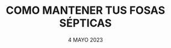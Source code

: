 ---
title: 'COMO MANTENER TUS FOSAS SÉPTICAS'	
subTitle: 'Mantenimiento profesional para tus fosas sépticas con Desatascos Pociten.'
metaDescription: 'Mantén en buen estado tus fosas sépticas con Desatascos Pociten. Ofrecemos servicios profesionales de vaciado y mantenimiento en Madrid.'
metaContent: 'Mantén en buen estado tus fosas sépticas con Desatascos Pociten. Ofrecemos servicios profesionales de vaciado y mantenimiento en Madrid.'
desc: 'Todo lo que necesitas saber para llevar a cabo un mantenimiento adecuado de tus Fosas Sépticas'
mediumImage: '370.webp'
largeImage: '845.webp'
date: '4 MAYO 2023'
blogMeta: '4 MAYO 2023 - Desatascos Pociten'
excerpt: 'Evita problemas mayores con un mantenimiento adecuado de tus fosas sépticas.'
detailBreadcrumbSubTitle: 'Blog - Desatascos Pociten'
detailBreadcrumbDesc: 'Fosas Sépticas: Como realizar un perfecto mantenimiento'
detailSubTitle: 'EVITA PROBLEMAS CON TUS FOSAS SÉPTICAS'
quote: "El mantenimiento adecuado de las fosas sépticas es esencial. En Desatascos Pociten, te ofrecemos servicios profesionales para garantizar su correcto funcionamiento."
htmlCode: "
<h3 style='font-size:32px'>1.Mantenimiento de fosas sépticas: todo lo que necesitas saber</h3>
<p>Las fosas sépticas son una solución indispensable para el tratamiento de las aguas residuales en ubicaciones rurales o aisladas. Sin embargo, para que funcionen correctamente, es necesario realizar un mantenimiento periódico que garantice su buen estado y prolongue su vida útil. En Desatascos Pociten somos expertos en el vaciado y mantenimiento de fosas sépticas en Madrid.</p>
<br>

<h3 style='font-size:32px'>2.¿Qué es una fosa séptica y cómo funciona?</h3>
<p>Una fosa séptica es un sistema de tratamiento de aguas residuales que se utiliza en viviendas aisladas o ubicaciones rurales. En Desatascos Pociten, ofrecemos servicios profesionales de <en href='https://www.desatascos-madrid.com/services/limpieza-fosas-septicas'>vaciado y mantenimiento de fosas sépticas</a>, para que funcionen adecuadamente y duren mucho tiempo.</p>
<br>
<h3 style='font-size:32px'>3.¿Por qué es importante el mantenimiento de una fosa séptica? </h3>
<p>Para que una fosa séptica funcione correctamente, es necesario realizar un mantenimiento periódico que garantice su buen estado y prolongue su vida útil. En Desatascos Pociten, recomendamos contactar con nosotros para mantener tus fosas sépticas en perfecto estado y evitar averías.</p>
<br>
<h3 style='font-size:32px'>4.Consejos para el mantenimiento de una fosa séptica</h3>
<p>Existen varios consejos que pueden ayudarte a mantener tu fosa séptica en buen estado y evitar problemas. En Desatascos Pociten, te ofrecemos los mejores consejos para el mantenimiento de las fosas sépticas y te ayudamos a prolongar su vida útil.</p>
<br>

<h3 style='font-size:32px'>5.¿Cuándo es necesario el vaciado de una fosa séptica?</h3>
<p>Es importante estar alerta a las señales que pueden indicar un mal funcionamiento de la fosa séptica. En Desatascos Pociten, te explicamos cuáles son las señales de alerta que debes tener en cuenta para evitar averías y problemas.</p>
<br>

<h3 style='font-size:32px'>6.Señales de alerta para el mal funcionamiento de una fosa séptica</h3>
<p>Para evitar problemas futuros y prolongar la vida útil de las redes de saneamiento, es fundamental llevar a cabo un mantenimiento preventivo. Esto incluye la limpieza regular de las tuberías, la inspección periódica mediante cámaras de televisión y la reparación de pequeñas fisuras antes de que se conviertan en problemas mayores.</p>
<br>
<h3 style='font-size:32px'>7.Cómo realizar el mantenimiento de una fosa séptica paso a paso</h3>
<p>El mantenimiento de una fosa séptica no es un proceso sencillo, por lo que siempre se recomienda contactar con un equipo especializado. En Desatascos Pociten, te explicamos los pasos que se deben seguir para limpiar y mantener una fosa séptica y te ofrecemos nuestros servicios profesionales.</p>
<br>

<h3 style='font-size:32px'>8.Ventajas de contratar a Desatascos Pociten para el mantenimiento de fosas sépticas</h3>
<p>Contratar servicios profesionales como los que ofrece Desatascos Pociten para el mantenimiento de las fosas sépticas tiene muchas ventajas, como garantizar un mantenimiento adecuado y prolongar la vida útil de la fosa. En Desatascos Pociten, te ofrecemos servicios profesionales de vaciado y mantenimiento de fosas sépticas, para que puedas tener la tranquilidad de que tu sistema de tratamiento de aguas residuales está en buenas manos.</p>
<p>Además, en Desatascos Pociten nos aseguramos de cumplir con todas las normativas y regulaciones en materia de gestión de residuos y protección ambiental. Contacta con nosotros para conocer más sobre nuestros servicios de mantenimiento de fosas sépticas en Madrid.</p>
"
category:
    - todo | <span>04</span>
    - poceros | <span>02</span>
tag:
    - poceros
    - obras
    - fosassepticas
    
isFeatured: true
---